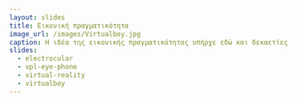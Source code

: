 ```yaml
---
layout: slides
title: Εικονική πραγματικότητα
image_url: /images/Virtualboy.jpg
caption: Η ιδέα της εικονικής πραγματικότητας υπήρχε εδώ και δεκαετίες. Ανά καιρούς υπήρξαν προσπάθειες από εταιρίες για μια συσκευή εικονικής πραγματικότητας οι οποίες απέτυχαν. Από το το 2010 και έπειτα έχουν πραγματοποιηθεί αρκετά ικανοποιητικές προσπάθειες.
slides:
  - electrocular
  - vpl-eye-phone
  - virtual-reality
  - virtualboy
---
```



